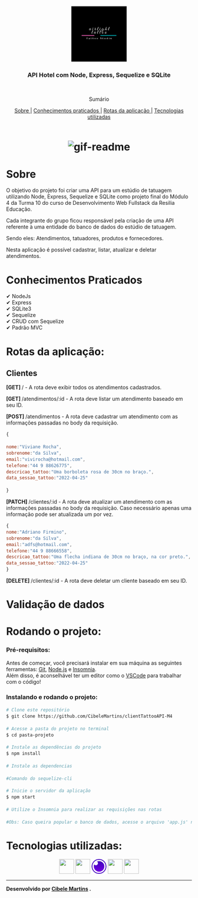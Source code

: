 <br />
<p align="center">
    <img src="./public/assets/airtightStudio.png" alt="Logo" width="150">

  <h3 align="center">API Hotel com Node, Express, Sequelize e SQLite</h3>
 <br />
  <p align="center">
     Sumário
      <p align="center">
  <a href="#sobre"> Sobre </a> |
  <a href="#conhecimentos-praticados"> Conhecimentos praticados </a> |
  <a href="#rotas-da-aplicação"> Rotas da aplicação </a> |
  <a href="#tecnologias-utilizadas"> Tecnologias utilizadas </a>      
       <br />
    <br />
    <h1 align="center">
    <img src="./readme/pensamentos.gif" alt="gif-readme">
 </h1>
  </p>
</p>


# Sobre
O objetivo do projeto foi criar uma API para um estúdio de tatuagem utilizando Node, Express, Sequelize e SQLite como projeto final do Módulo 4 da Turma 10 do curso de Desenvolvimento Web Fullstack da Resilia Educação.

Cada integrante do grupo ficou responsável pela criação de uma API referente à uma entidade do banco de dados do estúdio de tatuagem. 

Sendo eles: Atendimentos, tatuadores, produtos e fornecedores.

Nesta aplicação é possível cadastrar, listar, atualizar e deletar atendimentos.

# Conhecimentos Praticados
✔ NodeJs <br>
✔ Express <br>
✔ SQLite3 <br>
✔ Sequelize <br>
✔ CRUD com Sequelize <br>
✔ Padrão MVC


# Rotas da aplicação:

## Clientes

<b>[GET] </b> / - A rota deve exibir todos os atendimentos cadastrados.<br>

<b>[GET] </b> /atendimentos/:id - A rota deve listar um atendimento baseado em seu ID.<br>

<b>[POST] </b> /atendimentos - A rota deve cadastrar um atendimento com as informações passadas no body da requisição.<br>

```javascript
{

nome:"Viviane Rocha",
sobrenome:"da Silva",
email:"vivirocha@hotmail.com",
telefone:"44 9 88626775",
descricao_tattoo:"Uma borboleta rosa de 30cm no braço.",
data_sessao_tattoo:"2022-04-25"

}
```

<b>[PATCH] </b> /clientes/:id - A rota deve atualizar um atendimento com as informações passadas no body da requisição. Caso necessário apenas uma informação pode ser atualizada um por vez.<br>

```javascript
{
nome:"Adriano Firmino",
sobrenome:"da Silva",
email:"adfs@hotmail.com",
telefone:"44 9 88666558",
descricao_tattoo:"Uma flecha indiana de 30cm no braço, na cor preto.",
data_sessao_tattoo:"2022-04-25"
}
```

<b>[DELETE] </b> /clientes/:id - A rota deve deletar um cliente baseado em seu ID.<br>

# Validação de dados
 
 

# Rodando o projeto:

### Pré-requisitos:
Antes de começar, você precisará instalar em sua máquina as seguintes ferramentas:
[Git](https://git-scm.com), [Node.js](https://nodejs.org/en/) e [Insomnia](https://insomnia.rest/download). <br> Além disso, é aconselhável ter um editor como o [VSCode](https://code.visualstudio.com/) para trabalhar com o código!

### Instalando e rodando o projeto:


```bash
# Clone este repositório
$ git clone https://github.com/CibeleMartins/clientTattooAPI-M4

# Acesse a pasta do projeto no terminal
$ cd pasta-projeto 

# Instale as dependências do projeto
$ npm install

# Instale as dependencias

#Comando do sequelize-cli

# Inicie o servidor da aplicação
$ npm start

# Utilize o Insomnia para realizar as requisições nas rotas

#Obs: Caso queira popular o banco de dados, acesse o arquivo 'app.js' no VSCode, remova o '//' da linha 14 até a 18, e execute o comando npm start.

```






# Tecnologias utilizadas: 
<p align="center">
<a href="https://nodejs.org/en/"><img src="https://cdn.jsdelivr.net/gh/devicons/devicon/icons/nodejs/nodejs-original.svg" height="40" width="40" /></a> <a href="https://expressjs.com/pt-br/"><img src="https://cdn.jsdelivr.net/gh/devicons/devicon/icons/express/express-original-wordmark.svg" height="40" width="40" /></a> <a href="https://insomnia.rest/download"><img src="https://raw.githubusercontent.com/brunoandreotti/biblioteca-backend/79c23c6a4bdd0bc6cb95463ee47741f2226cb0b1/readme/insomnia.svg" height="40" width="40" /></a> <a href="https://sequelize.org"><img src="https://cdn.jsdelivr.net/gh/devicons/devicon/icons/sequelize/sequelize-original.svg" height="40" width="40" /></a> <a href="https://sequelize.org"><img src="./readme/sqlite-icon.svg" height="40" width="40" /></a>
</p>



---
**Desenvolvido por <a href="www.linkedin.com/in/cibelemartinssss">Cibele Martins</a> .** 